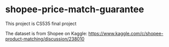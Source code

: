 # shopee-price-match-guarantee

This project is CS535 final project

The dataset is from Shopee on Kaggle: https://www.kaggle.com/c/shopee-product-matching/discussion/238010